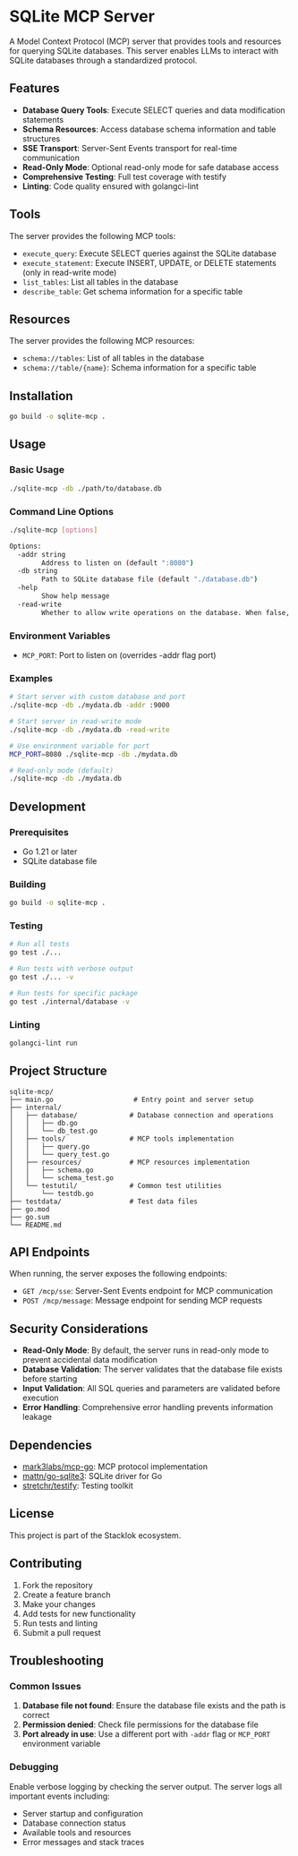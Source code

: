 # SQLite MCP Server

A Model Context Protocol (MCP) server that provides tools and resources for querying SQLite databases. This server enables LLMs to interact with SQLite databases through a standardized protocol.

## Features

- **Database Query Tools**: Execute SELECT queries and data modification statements
- **Schema Resources**: Access database schema information and table structures
- **SSE Transport**: Server-Sent Events transport for real-time communication
- **Read-Only Mode**: Optional read-only mode for safe database access
- **Comprehensive Testing**: Full test coverage with testify
- **Linting**: Code quality ensured with golangci-lint

## Tools

The server provides the following MCP tools:

- `execute_query`: Execute SELECT queries against the SQLite database
- `execute_statement`: Execute INSERT, UPDATE, or DELETE statements (only in read-write mode)
- `list_tables`: List all tables in the database
- `describe_table`: Get schema information for a specific table

## Resources

The server provides the following MCP resources:

- `schema://tables`: List of all tables in the database
- `schema://table/{name}`: Schema information for a specific table

## Installation

```bash
go build -o sqlite-mcp .
```

## Usage

### Basic Usage

```bash
./sqlite-mcp -db ./path/to/database.db
```

### Command Line Options

```bash
./sqlite-mcp [options]

Options:
  -addr string
        Address to listen on (default ":8080")
  -db string
        Path to SQLite database file (default "./database.db")
  -help
        Show help message
  -read-write
        Whether to allow write operations on the database. When false, the server operates in read-only mode
```

### Environment Variables

- `MCP_PORT`: Port to listen on (overrides -addr flag port)

### Examples

```bash
# Start server with custom database and port
./sqlite-mcp -db ./mydata.db -addr :9000

# Start server in read-write mode
./sqlite-mcp -db ./mydata.db -read-write

# Use environment variable for port
MCP_PORT=8080 ./sqlite-mcp -db ./mydata.db

# Read-only mode (default)
./sqlite-mcp -db ./mydata.db
```

## Development

### Prerequisites

- Go 1.21 or later
- SQLite database file

### Building

```bash
go build -o sqlite-mcp .
```

### Testing

```bash
# Run all tests
go test ./...

# Run tests with verbose output
go test ./... -v

# Run tests for specific package
go test ./internal/database -v
```

### Linting

```bash
golangci-lint run
```

## Project Structure

```
sqlite-mcp/
├── main.go                    # Entry point and server setup
├── internal/
│   ├── database/             # Database connection and operations
│   │   ├── db.go
│   │   └── db_test.go
│   ├── tools/                # MCP tools implementation
│   │   ├── query.go
│   │   └── query_test.go
│   ├── resources/            # MCP resources implementation
│   │   ├── schema.go
│   │   └── schema_test.go
│   └── testutil/             # Common test utilities
│       └── testdb.go
├── testdata/                 # Test data files
├── go.mod
├── go.sum
└── README.md
```

## API Endpoints

When running, the server exposes the following endpoints:

- `GET /mcp/sse`: Server-Sent Events endpoint for MCP communication
- `POST /mcp/message`: Message endpoint for sending MCP requests

## Security Considerations

- **Read-Only Mode**: By default, the server runs in read-only mode to prevent accidental data modification
- **Database Validation**: The server validates that the database file exists before starting
- **Input Validation**: All SQL queries and parameters are validated before execution
- **Error Handling**: Comprehensive error handling prevents information leakage

## Dependencies

- [mark3labs/mcp-go](https://github.com/mark3labs/mcp-go): MCP protocol implementation
- [mattn/go-sqlite3](https://github.com/mattn/go-sqlite3): SQLite driver for Go
- [stretchr/testify](https://github.com/stretchr/testify): Testing toolkit

## License

This project is part of the Stacklok ecosystem.

## Contributing

1. Fork the repository
2. Create a feature branch
3. Make your changes
4. Add tests for new functionality
5. Run tests and linting
6. Submit a pull request

## Troubleshooting

### Common Issues

1. **Database file not found**: Ensure the database file exists and the path is correct
2. **Permission denied**: Check file permissions for the database file
3. **Port already in use**: Use a different port with `-addr` flag or `MCP_PORT` environment variable

### Debugging

Enable verbose logging by checking the server output. The server logs all important events including:

- Server startup and configuration
- Database connection status
- Available tools and resources
- Error messages and stack traces